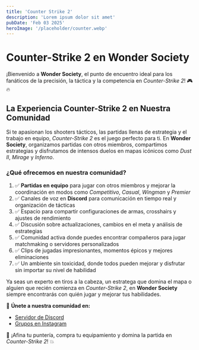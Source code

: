 ```yaml
---
title: 'Counter Strike 2'
description: 'Lorem ipsum dolor sit amet'
pubDate: 'Feb 03 2025'
heroImage: '/placeholder/counter.webp'
---
```


# Counter-Strike 2 en Wonder Society

¡Bienvenido a **Wonder Society**, el punto de encuentro ideal para los fanáticos de la precisión, la táctica y la competencia en *Counter-Strike 2*! 🎮🔥

## La Experiencia Counter-Strike 2 en Nuestra Comunidad

Si te apasionan los shooters tácticos, las partidas llenas de estrategia y el trabajo en equipo, *Counter-Strike 2* es el juego perfecto para ti. En **Wonder Society**, organizamos partidas con otros miembros, compartimos estrategias y disfrutamos de intensos duelos en mapas icónicos como *Dust II*, *Mirage* y *Inferno*.

### ¿Qué ofrecemos en nuestra comunidad?
1. ✅ **Partidas en equipo** para jugar con otros miembros y mejorar la coordinación en modos como *Competitivo*, *Casual*, *Wingman* y *Premier*
2. ✅ Canales de voz en **Discord** para comunicación en tiempo real y organización de tácticas
3. ✅ Espacio para compartir configuraciones de armas, crosshairs y ajustes de rendimiento
4. ✅ Discusión sobre actualizaciones, cambios en el meta y análisis de estrategias
5. ✅ Comunidad activa donde puedes encontrar compañeros para jugar matchmaking o servidores personalizados
6. ✅ Clips de jugadas impresionantes, momentos épicos y mejores eliminaciones
7. ✅ Un ambiente sin toxicidad, donde todos pueden mejorar y disfrutar sin importar su nivel de habilidad

Ya seas un experto en tiros a la cabeza, un estratega que domina el mapa o alguien que recién comienza en *Counter-Strike 2*, en **Wonder Society** siempre encontrarás con quién jugar y mejorar tus habilidades.

💬 **Únete a nuestra comunidad en:**
- [Servidor de Discord](https://discord.gg/DkfAAVE5)
- [Grupos en Instagram](https://www.instagram.com/)

🔫 ¡Afina tu puntería, compra tu equipamiento y domina la partida en *Counter-Strike 2*! 💥
